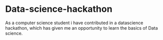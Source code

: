 # Data-science-hackathon
As a computer science student i have contributed in a datascience hackathon, which has given me an opportunity to learn the basics of Data science.
